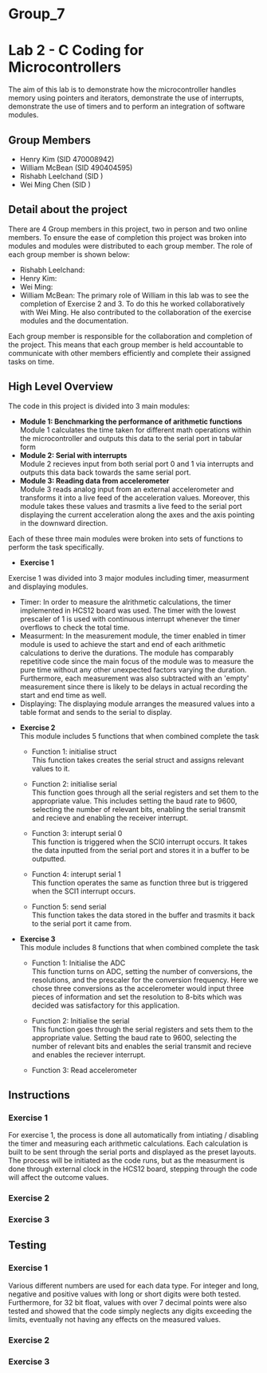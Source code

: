 # Group_7
# Lab 2 - C Coding for Microcontrollers

The aim of this lab is to demonstrate how the microcontroller handles memory using pointers and iterators, demonstrate the use of interrupts, demonstrate the use of timers and to perform an integration of software modules.

## Group Members

- Henry Kim (SID 470008942)
- William McBean (SID 490404595)
- Rishabh Leelchand (SID )
- Wei Ming Chen (SID )

## Detail about the project

There are 4 Group members in this project, two in person and two online members. To ensure the ease of completion this project was broken into modules and modules were distributed to each group member. The role of each group member is shown below:

- Rishabh Leelchand:
- Henry Kim:
- Wei Ming:
- William McBean: The primary role of William in this lab was to see the completion of Exercise 2 and 3. To do this he worked collaboratively with Wei Ming. He also contributed to the collaboration of the exercise modules and the documentation. 

Each group member is responsible for the collaboration and completion of the project. This means that each group member is held accountable to communicate with other members efficiently and complete their assigned tasks on time.

## High Level Overview

The code in this project is divided into 3 main modules:
* **Module 1: Benchmarking the performance of arithmetic functions** <br>
Module 1 calculates the time taken for different math operations within the microcontroller and outputs this data to the serial port in tabular form
* **Module 2: Serial with interrupts** <br>
Module 2 recieves input from both serial port 0 and 1 via interrupts and outputs this data back towards the same serial port.
* **Module 3: Reading data from accelerometer** <br>
Module 3 reads analog input from an external accelerometer and transforms it into a live feed of the acceleration values. Moreover, this module takes these values and trasmits a live feed to the serial port displaying the current acceleration along the axes and the axis pointing in the downward direction.

Each of these three main modules were broken into sets of functions to perform the task specifically.

*  **Exercise 1** <br>

Exercise 1 was divided into 3 major modules including timer, measurment and displaying modules.
- Timer: In order to measure the alrithmetic calculations, the timer implemented in HCS12 board was used. The timer with the lowest prescaler of 1 is used with continuous interrupt whenever the timer overflows to check the total time. 
- Measurment: In the measurement module, the timer enabled in timer module is used to achieve the start and end of each arithmetic calculations to derive the durations. The module has comparably repetitive code since the main focus of the module was to measure the pure time without any other unexpected factors varying the duration. Furthermore, each measurement was also subtracted with an 'empty' measurement since there is likely to be delays in actual recording the start and end time as well.
- Displaying: The displaying module arranges the measured values into a table format and sends to the serial to display.



*  **Exercise 2** <br>
This module includes 5 functions that when combined complete the task

    * Function 1: initialise struct <br>
This function takes creates the serial struct and assigns relevant values to it.

    * Function 2: initialise serial <br>
This function goes through all the serial registers and set them to the appropriate value. This includes setting the baud rate to 9600, selecting the number of relevant bits, enabling the serial transmit and recieve and enabling the receiver interrupt. 

    * Function 3: interupt serial 0 <br>
This function is triggered when the SCI0 interrupt occurs. It takes the data inputted from the serial port and stores it in a buffer to be outputted.

    * Function 4: interupt serial 1 <br>
This function operates the same as function three but is triggered when the SCI1 interrupt occurs.

    * Function 5: send serial <br>
This function takes the data stored in the buffer and trasmits it back to the serial port it came from.

*  **Exercise 3** <br>
This module includes 8 functions that when combined complete the task

    * Function 1: Initialise the ADC <br>
This function turns on ADC, setting the number of conversions, the resolutions, and the prescaler for the conversion frequency. Here we chose three conversions as the accelerometer would input three pieces of information and set the resolution to 8-bits which was decided was satisfactory for this application.

    * Function 2: Initialise the serial <br>
This function goes through the serial registers and sets them to the appropriate value. Setting the baud rate to 9600, selecting the number of relevant bits and enables the serial transmit and recieve and enables the reciever interrupt.

    * Function 3: Read accelerometer <br>





## Instructions

### Exercise 1

For exercise 1, the process is done all automatically from intiating / disabling the timer and measuring each arithmetic calculations. Each calculation is built to be sent through the serial ports and displayed as the preset layouts. The process will be initiated as the code runs, but as the measurment is done through external clock in the HCS12 board, stepping through the code will affect the outcome values.

### Exercise 2


### Exercise 3



## Testing


### Exercise 1

Various different numbers are used for each data type. For integer and long, negative and positive values with long or short digits were both tested. Furthermore, for 32 bit float, values with over 7 decimal points were also tested and showed that the code simply neglects any digits exceeding the limits, eventually not having any effects on the measured values.

### Exercise 2


### Exercise 3


